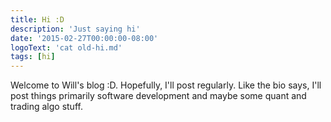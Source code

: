 ```yaml
---
title: Hi :D
description: 'Just saying hi'
date: '2015-02-27T00:00:00-08:00'
logoText: 'cat old-hi.md'
tags: [hi]
---
```


Welcome to Will's blog :D. Hopefully, I'll post regularly. Like the bio says, I'll post things
primarily software development and maybe some quant and trading algo stuff.
